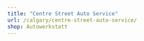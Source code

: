 ```yaml
---
title: "Centre Street Auto Service"
url: /calgary/centre-street-auto-service/
shop: Autowerkstatt
---
```

